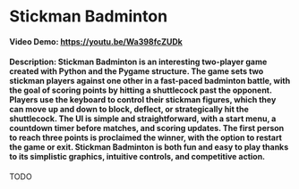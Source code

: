 # Stickman Badminton
#### Video Demo:      https://youtu.be/Wa398fcZUDk
#### Description:   Stickman Badminton is an interesting two-player game created with Python and the Pygame structure. The game sets two stickman players against one other in a fast-paced badminton battle, with the goal of scoring points by hitting a shuttlecock past the opponent. Players use the keyboard to control their stickman figures, which they can move up and down to block, deflect, or strategically hit the shuttlecock. The UI is simple and straightforward, with a start menu, a countdown timer before matches, and scoring updates. The first person to reach three points is proclaimed the winner, with the option to restart the game or exit. Stickman Badminton is both fun and easy to play thanks to its simplistic graphics, intuitive controls, and competitive action.
TODO
